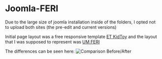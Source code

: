 # Joomla-FERI
Due to the large size of joomla installation inside of the folders, I opted not to upload both sites (the pre-edit and current versions)

Initial page layout was a free responsive template [ET KidToy](https://enginetemplates.com/themes/et-kidtoy-free-responsive-toy-store-joomla-template/) and the layout that I was supposed to represent was [UM FERI](https://web.archive.org/web/20170912152629/https://feri.um.si/)

The differences can be seen here:
![Comparison Before/After](https://i.imgur.com/bwu8cSz.png)